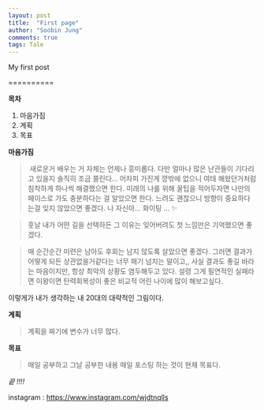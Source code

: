 ```yaml
---
layout: post
title:  "First page"
author: "Soobin Jung"
comments: true
tags: Tale
---
```


My first post

==========

**목차**

1. 마음가짐
2. 계획
3. 목표

**마음가짐**

> ​	새로운거 배우는 거 자체는 언제나 흥미롭다. 다만 얼마나 많은 난관들이 기다리고 있을지 솔직히 조금 쫄린다... 어차피 가진게 깡밖에 없으니 여태 해왔던거처럼 침착하게 하나씩 해결했으면 한다.  미래의 나를 위해 꿀팁을 적어두자면 나만의 페이스로 가도 충분하다는 걸 알았으면 한다. 느려도 괜찮으니  방향이 중요하다는걸 잊지 않았으면 좋겠다. 나 자신아... 화이팅 ... ✨

> 훗날 내가 어떤 길을 선택하든 그 이유는 잊어버려도 첫 느낌만은 기억했으면 좋겠다. 

> 매 순간순간 미련은 남아도 후회는 남지 않도록 살았으면 좋겠다. 그러면 결과가 어떻게 되든 상관없을거같다는 너무 패기 넘치는 말이고,, 사실 결과도 좋길 바라는 마음이지만, 항상 최악의 상황도 염두해두고 있다. 설령 그게 필연적인 실패라면 이왕이면 탄력회복성이 좋은 비교적 어린 나이에 많이 해보고싶다. 



이렇게가 내가 생각하는 내 20대의 대략적인 그림이다.

**계획**

> 계획을 짜기에 변수가 너무 많다.

**목표**

> 매일 공부하고 그날 공부한 내용 매일 포스팅 하는 것이 현재 목표다.

_끝 !!!!_

instagram : <https://www.instagram.com/wjdtnqlls>

